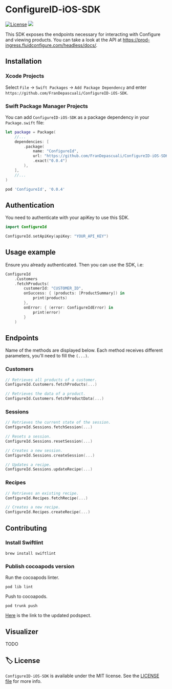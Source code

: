 # ConfigureID-iOS-SDK

[![License][license-image]][license-url]
<a href="https://github.com/apple/swift-package-manager">
  <img src="https://img.shields.io/badge/spm-compatible-brightgreen.svg?style=flat" />
</a>

This SDK exposes the endpoints necessary for interacting with Configure and viewing products.
You can take a look at the API at https://prod-ingress.fluidconfigure.com/headless/docs/.

## Installation

### Xcode Projects

Select `File` -> `Swift Packages` -> `Add Package Dependency` and enter `https://github.com/FranDepascuali/ConfigureID-iOS-SDK`.

### Swift Package Manager Projects

You can add `ConfigureID-iOS-SDK` as a package dependency in your `Package.swift` file:

```swift
let package = Package(
    //...
    dependencies: [
        .package(
            name: "ConfigureId",
            url: "https://github.com/FranDepascuali/ConfigureID-iOS-SDK",
            .exact("0.0.4")
        ),
    ],
    //...
)
```

```ruby
pod 'ConfigureId', '0.0.4'
```

### 

## Authentication
You need to authenticate with your apiKey to use this SDK.
```swift
import ConfigureId

ConfigureId.setApiKey(apiKey: "YOUR_API_KEY")
```

## Usage example

Ensure you already authenticated. Then you can use the SDK, i.e:

```swift
ConfigureId
    .Customers
    .fetchProducts(
        customerId: "CUSTOMER_ID",
        onSuccess: { (products: [ProductSummary]) in
            print(products)
        },
        onError: { (error: ConfigureIdError) in
            print(error)
        }
    )
```

## Endpoints

Name of the methods are displayed below. Each method receives different parameters, you'll need to fill the `(...)`.

### Customers

```swift
// Retrieves all products of a customer.
ConfigureId.Customers.fetchProducts(...)

// Retrieves the data of a product.
ConfigureId.Customers.fetchProductData(...)
```

### Sessions 
```swift
// Retrieves the current state of the session. 
ConfigureId.Sessions.fetchSession(...)

// Resets a session.
ConfigureId.Sessions.resetSession(...)

// Creates a new session.
ConfigureId.Sessions.createSession(...)

// Updates a recipe.
ConfigureId.Sessions.updateRecipe(...)
```

### Recipes
```swift
// Retrieves an existing recipe.
ConfigureId.Recipes.fetchRecipe(...)

// Creates a new recipe. 
ConfigureId.Recipes.createRecipe(...)
```

## Contributing

### Install Swiftlint
```
brew install swiftlint
```

### Publish cocoapods version

Run the cocoapods linter.
```
pod lib lint
```

Push to cocoapods.
```
pod trunk push
```

[Here](https://github.com/CocoaPods/Specs/tree/master/Specs/a/b/6/ConfigureId) is the link to the updated podspect.

## Visualizer

TODO


## 🏷 License

`ConfigureID-iOS-SDK` is available under the MIT license. See the [LICENSE file](./LICENSE) for more info.

[license-image]: https://img.shields.io/badge/License-MIT-blue.svg
[license-url]: LICENSE
